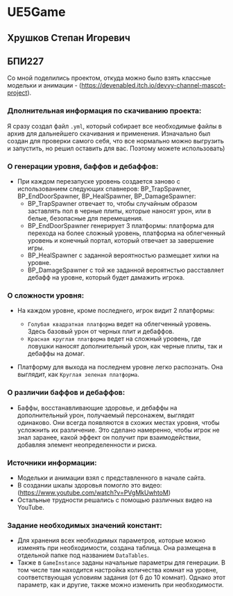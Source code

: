 # UE5Game

## Хрушков Степан Игоревич
## БПИ227

Со мной поделились проектом, откуда можно было взять классные модельки и анимации - (https://devenabled.itch.io/devvy-channel-mascot-project).

### Дполнительная информация по скачиванию проекта:

Я сразу создал файл ```.yml```, который собирает все необходимые файлы в архив для дальнейшего скачивания и применения.
Изначально был создан для проверки самого себя, что все нормально можно выгрузить и запустить, но решил оставить для вас. Поэтому можете использовать)

### О генерации уровня, баффов и дебаффов:
- При каждом перезапуске уровень создается заново с использованием следующих спавнеров: BP_TrapSpawner, BP_EndDoorSpawner, BP_HealSpawner, BP_DamageSpawner:
  - BP_TrapSpawner отвечает то, чтобы случайным образом заставлять пол в черные плиты, которые наносят урон, или в белые, безопасные для перемещения.
  - BP_EndDoorSpawner генерирует 3 платформы: платформа для перехода на более сложный уровень, платформа на облегченный уровень и конечный портал, который отвечает за завершение игры.
  - BP_HealSpawner с заданной вероятностью размещает хилки на уровне.
  - BP_DamageSpawner с той же заданной вероятнстью расставляет дебафф на уровне, который будет дамажить игрока.
 
### О сложности уровня:

- На каждом уровне, кроме последнего, игрок видит 2 платформы:
  - ```Голубая квадратная платформа``` ведет на облегченный уровень. Здесь базовый урон от черных плит и дебаффов.
  - ```Красная круглая платформа``` ведет на сложный уровень, где ловушки наносят дополнительный урон, как черные плиты, так и дебаффы на домаг.
    
- Платформу для выхода на последнем уровне легко распознать. Она выглядит, как ```Круглая зеленая платформа```.

### О различии баффов и дебаффов:

- Баффы, восстанавливающие здоровье, и дебаффы на дополнительный урон, получаемый персонажем, выглядят одинаково. Они всегда появляются в схожих местах уровня, чтобы усложнить их различение. Это сделано намеренно, чтобы игрок не знал заранее, какой эффект он получит при взаимодействии, добавляя элемент неопределенности и риска.

### Источники информации:

- Модельки и анимации взял с представленного в начале сайта.
- В создании шкалы здоровья помогло это видео: (https://www.youtube.com/watch?v=PVgMkUwhtoM)
- Остальные трудности решались с помощью различных видео на YouTube.

### Задание необходимых значений констант:

- Для хранения всех необходимых параметров, которые можно изменять при необходимости, создана таблица. Она размещена в отдельной папке под названием ```DataTables```.
- Также в ```GameInstance``` заданы начальные параметры для генерации. В том числе там находится настройка количества комнат на уровне, соответствующая условиям задания (от 6 до 10 комнат). Однако этот параметр, как и другие, также можно изменить при необходимости.
